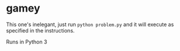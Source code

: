 # gamey

This one's inelegant, just run `python problem.py` and it will execute as specified in the instructions.

Runs in Python 3
